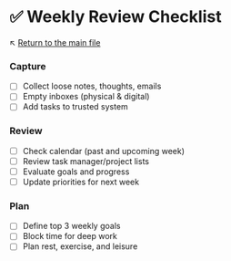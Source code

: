 # ✅ Weekly Review Checklist

↖️ [Return to the main file](../README.md)

### Capture
- [ ] Collect loose notes, thoughts, emails
- [ ] Empty inboxes (physical & digital)
- [ ] Add tasks to trusted system

### Review
- [ ] Check calendar (past and upcoming week)
- [ ] Review task manager/project lists
- [ ] Evaluate goals and progress
- [ ] Update priorities for next week

### Plan
- [ ] Define top 3 weekly goals
- [ ] Block time for deep work
- [ ] Plan rest, exercise, and leisure
